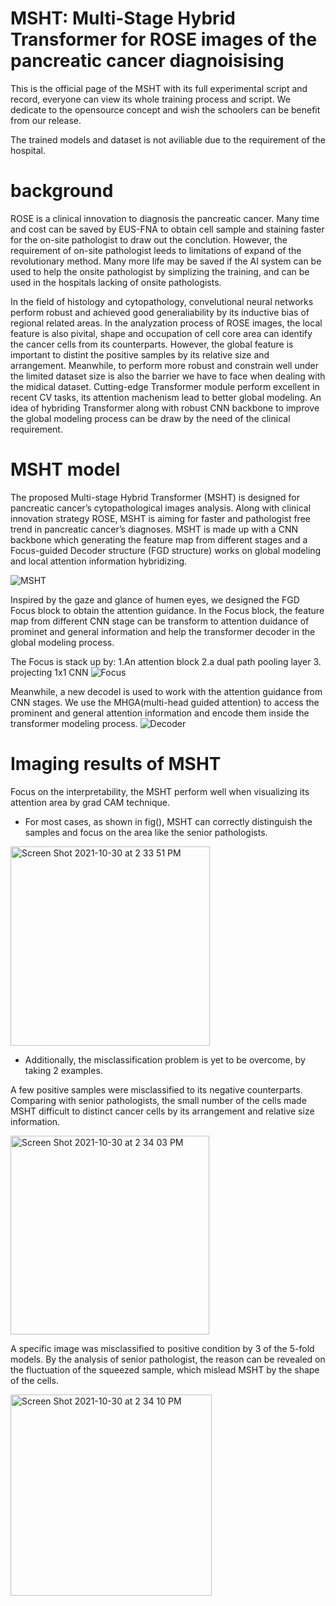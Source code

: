 
# MSHT: Multi-Stage Hybrid Transformer for ROSE images of the pancreatic cancer diagnoisising

This is the official page of the MSHT with its full experimental script and record, everyone can view its whole training process and script. We dedicate to the opensource concept and wish the schoolers can be benefit from our release. 

The trained models and dataset is not aviliable due to the requirement of the hospital.


# background

ROSE is a clinical innovation to diagnosis the pancreatic cancer. Many time and cost can be saved by EUS-FNA to obtain cell sample and staining faster for the on-site pathologist to draw out the conclution. However, the requirement of on-site pathologist leeds to limitations of expand of the revolutionary method. Many more life may be saved if the AI system can be used to help the onsite pathologist by simplizing the training, and can be used in the hospitals lacking of onsite pathologists.

In the field of histology and cytopathology, convelutional neural networks perform robust and achieved good generaliability by its inductive bias of regional related areas. In the analyzation process of ROSE images, the local feature is also pivital, shape and occupation of cell core area can identify the cancer cells from its counterparts. However, the global feature is important to distint the positive samples by its relative size and arrangement. Meanwhile, to perform more robust and constrain well under the limited dataset size is also the barrier we have to face when dealing with the midical dataset. Cutting-edge Transformer module perform excellent in recent CV tasks, its attention machenism lead to better global modeling. An idea of hybriding Transformer along with robust CNN backbone to improve the global modeling process can be draw by the need of the clinical requirement.


# MSHT model

The proposed Multi-stage Hybrid Transformer (MSHT) is designed for pancreatic cancer’s cytopathological images analysis. Along with clinical innovation strategy ROSE, MSHT is aiming for faster and pathologist free trend in pancreatic cancer’s diagnoses. MSHT is made up with a CNN backbone which generating the feature map from different stages and a Focus-guided Decoder structure (FGD structure) works on global modeling and local attention information hybridizing.

![MSHT](https://user-images.githubusercontent.com/50575108/139060018-fb06dab1-25bf-462c-9d29-c37eed1e3e02.jpg)


Inspired by the gaze and glance of humen eyes, we designed the FGD Focus block to obtain the attention guidance. In the Focus block, the feature map from different CNN stage can be transform to attention duidance of prominet and general information and help the transformer decoder in the global modeling process.


The Focus is stack up by: 1.An attention block 2.a dual path pooling layer 3. projecting 1x1 CNN 
![Focus](https://user-images.githubusercontent.com/50575108/139060041-0562c141-008a-4af1-aa2c-134dc7a80f59.jpg)


Meanwhile, a new decodel is used to work with the attention guidance from CNN stages. We use the MHGA(multi-head guided attention) to access the prominent and general attention information and encode them inside the transformer modeling process.
![Decoder](https://user-images.githubusercontent.com/50575108/139060071-e34394c1-08a5-40e0-b4a4-9b1032722c64.jpg)


# Imaging results of MSHT

Focus on the interpretability, the MSHT perform well when visualizing its attention area by grad CAM technique.

*  For most cases, as shown in fig(), MSHT can correctly distinguish the samples and focus on the area like the senior pathologists.

<img width="319" alt="Screen Shot 2021-10-30 at 2 33 51 PM" src="https://user-images.githubusercontent.com/50575108/139523230-47bbdf38-7d14-48b6-8dec-7bdd87b03e19.png">

*  Additionally, the misclassification problem is yet to be overcome, by taking 2 examples.

A few positive samples were misclassified to its negative counterparts.  Comparing with senior pathologists, the small number of the cells made MSHT difficult to distinct cancer cells by its arrangement and relative size information. 

<img width="318" alt="Screen Shot 2021-10-30 at 2 34 03 PM" src="https://user-images.githubusercontent.com/50575108/139523238-ead3dd84-8989-4566-9e50-76243d304167.png">

A specific image was misclassified to positive condition by 3 of the 5-fold models. By the analysis of senior pathologist, the reason can be revealed on the fluctuation of the squeezed sample, which mislead MSHT by the shape of the cells.

<img width="322" alt="Screen Shot 2021-10-30 at 2 34 10 PM" src="https://user-images.githubusercontent.com/50575108/139523247-f4b41d45-ac41-4c99-baf7-39439bd35ff2.png">
